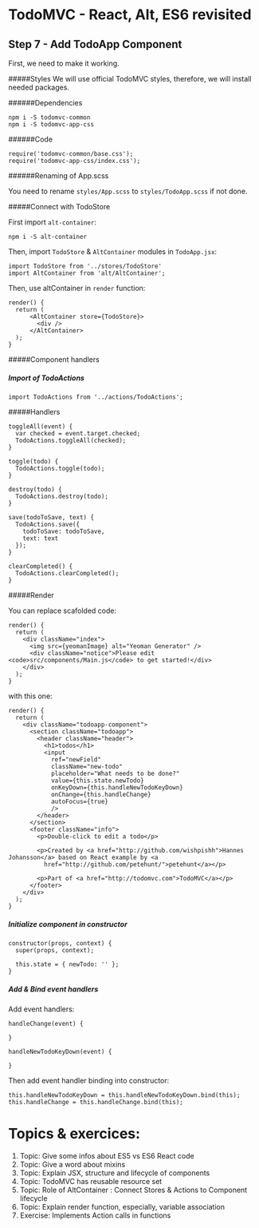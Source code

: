 
# TodoMVC - React, Alt, ES6 revisited


## Step 7 - Add TodoApp Component

First, we need to make it working.

#####Styles
We will use official TodoMVC styles, therefore, we will install needed packages.

######Dependencies
```
npm i -S todomvc-common
npm i -S todomvc-app-css
```

######Code
``` 
require('todomvc-common/base.css');
require('todomvc-app-css/index.css');
```

######Renaming of App.scss

You need to rename `styles/App.scss` to `styles/TodoApp.scss` if not done.

#####Connect with TodoStore



First import `alt-container`:

```
npm i -S alt-container
```

Then, import `TodoStore` & `AltContainer` modules in `TodoApp.jsx`:

``` 
import TodoStore from '../stores/TodoStore'
import AltContainer from 'alt/AltContainer';
```
Then, use altContainer in `render` function:

```
render() {
  return (
      <AltContainer store={TodoStore}>
        <div />
      </AltContainer>
  );
}
``` 

#####Component handlers

##### Import of TodoActions

``` 
import TodoActions from '../actions/TodoActions';
``` 

#####Handlers

```
toggleAll(event) {
  var checked = event.target.checked;
  TodoActions.toggleAll(checked);
}

toggle(todo) {
  TodoActions.toggle(todo);
}

destroy(todo) {
  TodoActions.destroy(todo);
}

save(todoToSave, text) {
  TodoActions.save({
    todoToSave: todoToSave,
    text: text
  });
}

clearCompleted() {
  TodoActions.clearCompleted();
}
```

#####Render

You can replace scafolded code: 
```
render() {
  return (
    <div className="index">
      <img src={yeomanImage} alt="Yeoman Generator" />
      <div className="notice">Please edit <code>src/components/Main.js</code> to get started!</div>
    </div>
  );
}
```

with this one: 

``` 
render() {
  return (
    <div className="todoapp-component">
      <section className="todoapp">
        <header className="header">
          <h1>todos</h1>
          <input
            ref="newField"
            className="new-todo"
            placeholder="What needs to be done?"
            value={this.state.newTodo}
            onKeyDown={this.handleNewTodoKeyDown}
            onChange={this.handleChange}
            autoFocus={true}
            />
        </header>
      </section>
      <footer className="info">
        <p>Double-click to edit a todo</p>

        <p>Created by <a href="http://github.com/wishpishh">Hannes Johansson</a> based on React example by <a
          href="http://github.com/petehunt/">petehunt</a></p>

        <p>Part of <a href="http://todomvc.com">TodoMVC</a></p>
      </footer>
    </div>
  );
}
```  

##### Initialize component in constructor

```
constructor(props, context) {
  super(props, context);

  this.state = { newTodo: '' };
}
```

##### Add & Bind event handlers

Add event handlers:

```
handleChange(event) {

}

handleNewTodoKeyDown(event) {

}
```

Then add event handler binding into constructor:

```
this.handleNewTodoKeyDown = this.handleNewTodoKeyDown.bind(this);
this.handleChange = this.handleChange.bind(this);
```

# Topics & exercices:

1. Topic: Give some infos about ES5 vs ES6 React code
2. Topic: Give a word about mixins
3. Topic: Explain JSX, structure and lifecycle of components
4. Topic: TodoMVC has reusable resource set
5. Topic: Role of AltContainer : Connect Stores & Actions to Component lifecycle
6. Topic: Explain render function, especially, variable association
7. Exercise: Implements Action calls in functions

